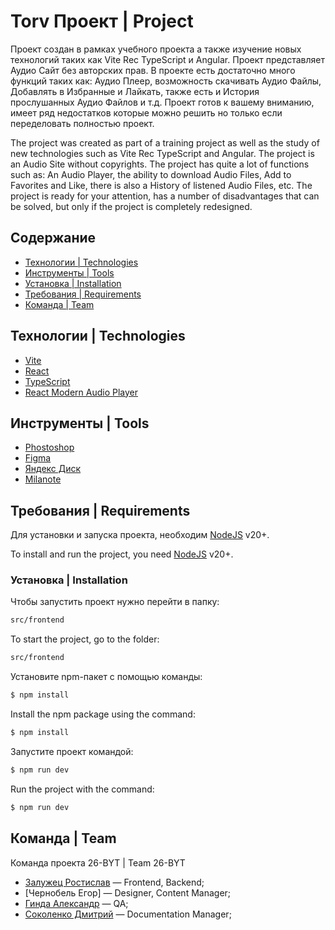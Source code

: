 # Torv Проект | Project

Проект создан в рамках учебного проекта а также изучение новых технологий таких как Vite Rec TypeScript и Angular. Проект представляет Аудио Сайт без авторских прав. В проекте есть достаточно много функций таких как: Аудио Плеер, возможность скачивать Аудио Файлы, Добавлять в Избранные и Лайкать, также есть и История прослушанных Аудио Файлов и т.д. Проект готов к вашему вниманию, имеет ряд недостатков которые можно решить но только если переделовать полностью проект.

The project was created as part of a training project as well as the study of new technologies such as Vite Rec TypeScript and Angular. The project is an Audio Site without copyrights. The project has quite a lot of functions such as: An Audio Player, the ability to download Audio Files, Add to Favorites and Like, there is also a History of listened Audio Files, etc. The project is ready for your attention, has a number of disadvantages that can be solved, but only if the project is completely redesigned.

## Содержание

- [Технологии | Technologies](#технологии)
- [Инструменты | Tools](#Инструменты)
- [Установка | Installation](#установка)
- [Требования | Requirements](#требования)
- [Команда | Team](#команда)

## Технологии | Technologies

- [Vite](https://vitejs.dev/)
- [React](https://react.dev/)
- [TypeScript](https://www.typescriptlang.org/)
- [React Modern Audio Player](https://github.com/slash9494/react-modern-audio-player)

## Инструменты | Tools

- [Phostoshop](https://www.adobe.com/ru/products/photoshop.html)
- [Figma](https://www.figma.com/)
- [Яндекс Диск](https://360.yandex.ru/disk/)
- [Milanote](https://app.milanote.com/)

## Требования | Requirements

Для установки и запуска проекта, необходим [NodeJS](https://nodejs.org/) v20+.

To install and run the project, you need [NodeJS](https://nodejs.org/) v20+.

### Установка | Installation

Чтобы запустить проект нужно перейти в папку:

```sh
src/frontend
```

To start the project, go to the folder:

```sh
src/frontend
```

Установите npm-пакет с помощью команды:

```sh
$ npm install
```

Install the npm package using the command:

```sh
$ npm install
```

Запустите проект командой:

```sh
$ npm run dev
```

Run the project with the command:

```sh
$ npm run dev
```

## Команда | Team

Команда проекта 26-BYT | Team 26-BYT

- [Залужец Ростислав](https://github.com/ZRostislav) — Frontend, Backend;
- [Чернобель Егор] — Designer, Content Manager;
- [Гинда Александр](https://github.com/AlexandrGhinda) — QA;
- [Соколенко Дмитрий](https://github.com/degasy-is-my-name) — Documentation Manager;
